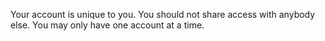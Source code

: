 Your account is unique to you. You should not share access with anybody else. You may only have one account at a time.
